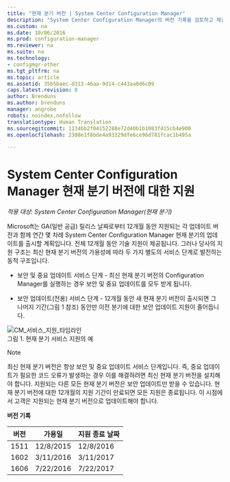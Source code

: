 ```yaml
---
title: "현재 분기 버전 | System Center Configuration Manager"
description: "System Center Configuration Manager의 버전 기록을 검토하고 제공하는 서비스의 단계에 대해 알아봅니다."
ms.custom: na
ms.date: 10/06/2016
ms.prod: configuration-manager
ms.reviewer: na
ms.suite: na
ms.technology:
- configmgr-other
ms.tgt_pltfrm: na
ms.topic: article
ms.assetid: 35b5baec-d313-46aa-9d14-c443aa0d6c09
caps.latest.revision: 8
author: Brenduns
ms.author: brenduns
manager: angrobe
robots: noindex,nofollow
translationtype: Human Translation
ms.sourcegitcommit: 1134bb2f04152288e72d40b1b1083f415cb4e900
ms.openlocfilehash: 2308e1f8bde4a93329dfe6ce96d781fcac1b495a

---
```

# <a name="support-for-system-center-configuration-manager-current-branch-versions"></a>System Center Configuration Manager 현재 분기 버전에 대한 지원

*적용 대상: System Center Configuration Manager(현재 분기)*

Microsoft는 GA(일반 공급) 릴리스 날짜로부터 12개월 동안 지원되는 각 업데이트 버전과 함께 연간 몇 차례 System Center Configuration Manager 현재 분기의 업데이트를 출시할 계획입니다. 전체 12개월 동안 기술 지원이 제공됩니다. 그러나 당사의 지원 구조는 최신 현재 분기 버전의 가용성에 따라 두 가지 별도의 서비스 단계로 발전하는 동적 구조입니다.  

-   보안 및 중요 업데이트 서비스 단계 - 최신 현재 분기 버전의 Configuration Manager를 실행하는 경우 보안 및 중요 업데이트를 모두 받게 됩니다.  

-   보안 업데이트(전용) 서비스 단계 - 12개월 동안 새 현재 분기 버전이 출시되면 그 나머지 기간(그림 1 참조) 동안만 이전 분기에 대한 보안 업데이트 지원이 줄어듭니다.  

 ![CM&#95;서비스&#95;지원&#95;타임라인](../../../core/servers/manage/media/CM_Servicing_support_timeline.png "CM_Servicing_support_timeline")  
그림 1. 현재 분기 서비스 지원의 예

> [!NOTE]  
>  최신 현재 분기 버전은 항상 보안 및 중요 업데이트 서비스 단계입니다. 즉, 중요 업데이트가 필요한 코드 오류가 발생하는 경우 이를 해결하려면 최신 현재 분기 버전을 설치해야 합니다. 지원되는 다른 모든 현재 분기 버전은 보안 업데이트만 받을 수 있습니다. 현재 분기 버전에 대한 12개월의 지원 기간이 만료되면 모든 지원은 종료됩니다. 이 시점에서 고객은 지원되는 현재 분기 버전으로 업데이트해야 합니다.  

 **버전 기록**  

|버전|가용일|지원 종료 날짜|  
|-------------|-----------------------|----------------------|  
|1511|12/8/2015|12/8/2016|  
|1602|3/11/2016|3/11/2017|
|1606|7/22/2016|7/22/2017|



<!--HONumber=Nov16_HO1-->


